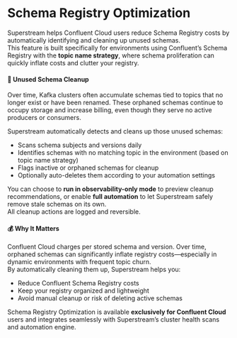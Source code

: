 # Schema Registry Optimization

Superstream helps Confluent Cloud users reduce Schema Registry costs by automatically identifying and cleaning up unused schemas.\
This feature is built specifically for environments using Confluent’s Schema Registry with the **topic name strategy**, where schema proliferation can quickly inflate costs and clutter your registry.

#### 🧹 Unused Schema Cleanup

Over time, Kafka clusters often accumulate schemas tied to topics that no longer exist or have been renamed. These orphaned schemas continue to occupy storage and increase billing, even though they serve no active producers or consumers.

Superstream automatically detects and cleans up those unused schemas:

* Scans schema subjects and versions daily
* Identifies schemas with no matching topic in the environment (based on topic name strategy)
* Flags inactive or orphaned schemas for cleanup
* Optionally auto-deletes them according to your automation settings

You can choose to **run in observability-only mode** to preview cleanup recommendations, or enable **full automation** to let Superstream safely remove stale schemas on its own.\
All cleanup actions are logged and reversible.

#### 💰 Why It Matters

Confluent Cloud charges per stored schema and version. Over time, orphaned schemas can significantly inflate registry costs—especially in dynamic environments with frequent topic churn.\
By automatically cleaning them up, Superstream helps you:

* Reduce Confluent Schema Registry costs
* Keep your registry organized and lightweight
* Avoid manual cleanup or risk of deleting active schemas

Schema Registry Optimization is available **exclusively for Confluent Cloud** users and integrates seamlessly with Superstream’s cluster health scans and automation engine.

